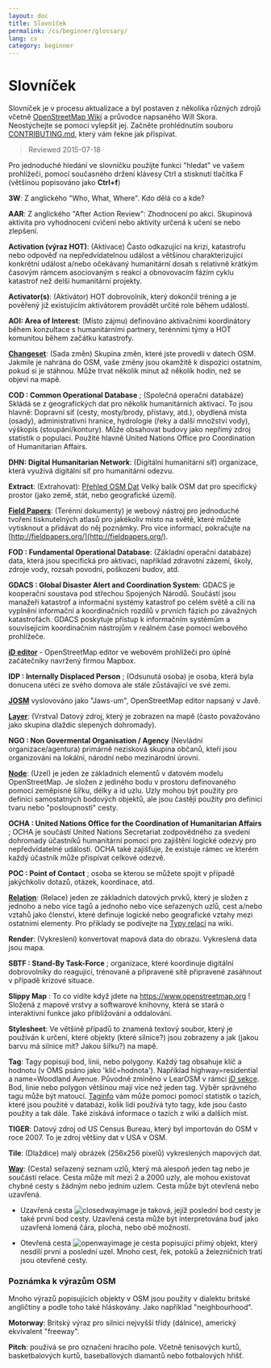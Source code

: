 ```yaml
---
layout: doc
title: Slovníček
permalink: /cs/beginner/glossary/
lang: cs
category: beginner
---
```


Slovníček
============

Slovníček je v procesu aktualizace a byl postaven z několika různých zdrojů včetně [OpenStreetMap Wiki](http://wiki.openstreetmap.org/wiki/Main_Page) a průvodce napsaného Will Skora. Neostýchejte se pomoci vylepšit jej. Začněte prohlédnutím souboru [CONTRIBUTING.md](https://github.com/hotosm/learnosm/blob/gh-pages/CONTRIBUTING.md), který vám řekne jak přispívat.
> Reviewed 2015-07-18

Pro jednoduché hledání ve slovníčku použijte funkci "hledat" ve vašem prohlížeči, pomocí současného držení klávesy Ctrl a stisknutí tlačítka F (většinou popisováno jako **Ctrl+f**)

**3W**: Z anglického "Who, What, Where". Kdo dělá co a kde?

**AAR**: Z anglického "After Action Review": Zhodnocení po akci. Skupinová aktivita pro vyhodnocení cvičení nebo aktivity určená k učení se nebo zlepšení.

**Activation (výraz HOT)**: (Aktivace) Často odkazující na krizi, katastrofu nebo odpověď na nepředvídatelnou událost a většinou charakterizující konkrétní událost a/nebo očekávaný humanitární dosah s relativně krátkým časovým rámcem asociovaným s reakcí a obnovovacím fázím cyklu katastrof než delší humanitární projekty.

**Activator(s)**: (Aktivátor) HOT dobrovolník, který dokončil tréning a je pověřený již existujícím aktivátorem provádět určité role během událostí.

**AOI: Area of Interest**: (Místo zájmu) definováno aktivačními koordinátory během konzultace s humanitárními partnery, terénními týmy a HOT komunitou během začátku katastrofy.


**[Changeset](http://wiki.openstreetmap.org/wiki/Changeset)**: (Sada změn) Skupina změn, které jste provedli v datech OSM. Jakmile je nahrána do OSM, vaše změny jsou okamžitě k dispozici ostatním, pokud si je stáhnou. Může trvat několik minut až několik hodin, než se objeví na mapě.

**COD : Common Operational Database** ; (Společná operační databáze) Skládá se z geografických dat pro několik humanitárních aktivací. To jsou hlavně: Dopravní síť (cesty, mosty/brody, přístavy, atd.), obydlená místa (osady), administrativní hranice, hydrologie (řeky a další množství vody), výškopis (stoupání/kontury). Může obsahovat budovy jako nepřímý zdroj statistik o populaci. Použité hlavně United Nations Office pro Coordination of Humanitarian Affairs.

**DHN: Digital Humanitarian Network**: (Digitální humanitární síť) organizace, která využívá digitální síť pro humanitární odezvu.

**Extract**: (Extrahovat):  [Přehled OSM Dat](/cs/osm-data/data-overview/) Velký balík OSM dat pro specifický prostor (jako země, stát, nebo geografické území).

**[Field Papers](/cs/mobile-mapping/field-papers/)**: (Terénní dokumenty) je webový nástroj pro jednoduché tvoření tisknutelných atlasů pro jakékoliv místo na světě, které můžete vytisknout a přidávat do něj poznámky. Pro více informací, pokračujte na [http://fieldpapers.org/](http://fieldpapers.org/).

**FOD : Fundamental Operational Database**: (Základní operační databáze) data, která jsou specifická pro aktivaci, například zdravotní zázemí, školy, zdroje vody, rozsah povodní, poškození budov, atd.

**GDACS : Global Disaster Alert and Coordination System**: GDACS je kooperační soustava pod střechou Spojených Národů. Součástí jsou manažeři katastrof a informační systémy katastrof po celém světě a cílí na vyplnění informační a koordinačních rozdílů v prvních fázích po závažných katastrofách. GDACS poskytuje přístup  k informačním systémům a souvisejícím koordinačním nástrojům v reálném čase pomocí webového prohlížeče.

**[iD editor](/cs/beginner/id-editor/)** - OpenStreetMap editor ve webovém prohlížeči pro úplné začátečníky navržený firmou Mapbox.

**IDP : Internally Displaced Person** ; (Odsunutá osoba) je osoba, která byla donucena utéci ze svého domova ale stále zůstávající ve své zemi.

**[JOSM](https://josm.openstreetmap.de/)** vyslovováno jako "Jaws-um", OpenStreetMap editor napsaný v Javě.

**[Layer](http://wiki.openstreetmap.org/wiki/Layer)**: (Vrstva) Datový zdroj, který je zobrazen na mapě (často považováno jako skupina dlaždic slepených dohromady).

**NGO : Non Govermental Organisation / Agency** (Nevládní organizace/agentura) primárně nezisková skupina občanů, kteří jsou organizování na lokální, národní nebo mezinárodní úrovni.

**[Node](http://wiki.openstreetmap.org/wiki/Node)**: (Uzel) je jeden ze základních elementů v datovém modelu OpenStreetMap. Je složen z jediného bodu v prostoru definovaného pomocí zeměpisné šířku, délky a id uzlu. Uzly mohou být použity pro definici samostatných bodových objektů, ale jsou častěji použity pro definici tvaru nebo "posloupnosti" cesty.

**OCHA : United Nations Office for the Coordination of Humanitarian Affairs** ; OCHA je součástí United Nations Secretariat zodpovědného za svedení dohromady účastníků humanitární pomoci pro zajištění logické odezvy pro nepředvídatelné události. OCHA také zajišťuje, že existuje rámec ve kterém každý účastník může přispívat celkové odezvě.

**POC : Point of Contact** ; osoba se kterou se můžete spojit v případě jakýchkoliv dotazů, otázek, koordinace, atd.

**[Relation](http://wiki.openstreetmap.org/wiki/Relation)**: (Relace) jeden ze základních datových prvků, který je složen z jednoho a nebo více tagů a jednoho nebo více seřazených uzlů, cest a/nebo vztahů jako členství, které definuje logické nebo geografické vztahy mezi ostatními elementy. Pro příklady se podívejte na [Typy relací](http://wiki.openstreetmap.org/wiki/Types_of_relation) na wiki.

**Render**: (Vykreslení) konvertovat mapová data do obrazu. Vykreslená data jsou mapa.

**SBTF : Stand-By Task-Force** ; organizace, které koordinuje digitální dobrovolníky do reagující, trénované a připravené sítě připravené zasáhnout v případě krizové situace.

**Slippy Map** : To co vidíte když jdete na <https://www.openstreetmap.org> ! Složená z mapové vrstvy a softwarové knihovny, která se stará o interaktivní funkce jako přibližování a oddalování.

**Stylesheet**: Ve většině případů to znamená textový soubor, který je používán k určení, které objekty (které silnice?) jsou zobrazeny a jak (jakou barvu má silnice mít? Jakou šířku?) na mapě.

**Tag**: Tagy popisují bod, linii, nebo polygony. Každý tag obsahuje klíč a hodnotu (v OMS psáno jako 'klíč=hodnota'). Například  highway=residential a name=Woodland Avenue. Původně zmíněno v LearOSM v rámci  [iD sekce](/cs/beginner/id-editor/#basic-editing-with-id). Bod, linie nebo polygon většinou mají více než jeden tag. Výběr správného tagu může být matoucí. [Taginfo](https://taginfo.openstreetmap.org/) vám může pomoci pomocí statistik o tazích, které jsou použité v databázi, kolik lidí používá tyto tagy, kde jsou často použity a tak dále. Také získává informace o tazích z wiki a dalších míst.

**TIGER**: Datový zdroj od US Census Bureau, který byl importován do OSM v roce 2007. To je zdroj většiny dat v USA v OSM.

**Tile**: (Dlaždice) malý obrázek (256x256 pixelů) vykreslených mapových dat.

**[Way](http://wiki.openstreetmap.org/wiki/Way)**: (Cesta) seřazený seznam uzlů, který má alespoň jeden tag nebo je součástí relace. Cesta může mít mezi 2 a 2000 uzly, ale mohou existovat chybné cesty s žádným nebo jedním uzlem. Cesta může být otevřená nebo uzavřená.

* Uzavřená cesta ![closedwayimage](http://wiki.openstreetmap.org/w/images/thumb/e/ed/Mf_closed_way.svg/20px-Mf_closed_way.svg.png) je taková, jejíž poslední bod cesty je také první bod cesty. Uzavřená cesta může být interpretována buď jako uzavřená lomená čára, plocha, nebo obě možnosti.

* Otevřená cesta ![openwayimage](http://wiki.openstreetmap.org/w/images/thumb/2/2a/Mf_way.svg/20px-Mf_way.svg.png) je cesta popisující přímý objekt, který nesdílí první a poslední uzel. Mnoho cest, řek, potoků a železničních tratí jsou otevřené cesty.

### Poznámka k výrazům OSM

Mnoho výrazů popisujících objekty v OSM jsou použity v dialektu britské angličtiny a podle toho také hláskovány. Jako například "neighbourhood".

**Motorway**: Britský výraz pro silnici nejvyšší třídy (dálnice), americký ekvivalent "freeway".

**Pitch**: používá se pro označení hracího pole. Včetně tenisových kurtů, basketbalových kurtů, baseballových diamantů nebo fotbalových hřišť.
